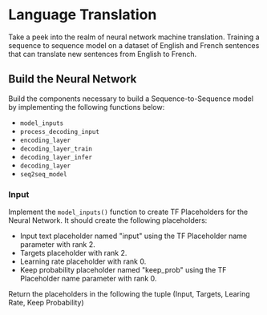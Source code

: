 # Language Translation
Take a peek into the realm of neural network machine translation. Training a sequence to sequence model on a dataset of English and French sentences that can translate new sentences from English to French.


## Build the Neural Network
Build the components necessary to build a Sequence-to-Sequence model by implementing the following functions below:
- `model_inputs`
- `process_decoding_input`
- `encoding_layer`
- `decoding_layer_train`
- `decoding_layer_infer`
- `decoding_layer`
- `seq2seq_model`

### Input
Implement the `model_inputs()` function to create TF Placeholders for the Neural Network. It should create the following placeholders:

- Input text placeholder named "input" using the TF Placeholder name parameter with rank 2.
- Targets placeholder with rank 2.
- Learning rate placeholder with rank 0.
- Keep probability placeholder named "keep_prob" using the TF Placeholder name parameter with rank 0.

Return the placeholders in the following the tuple (Input, Targets, Learing Rate, Keep Probability)